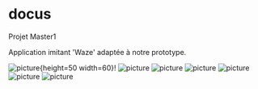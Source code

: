 # docus
Projet Master1

Application imitant 'Waze' adaptée à notre prototype. 

![picture](images/home.jpg&s=200){height=50 width=60}!
![picture](images/recherche.jpg)
![picture](images/mouvement.jpg)
![picture](images/pins.jpg)
![picture](images/pins2.jpg)
![picture](images/itinéraire.jpg)
![picture](images/projet.png)




